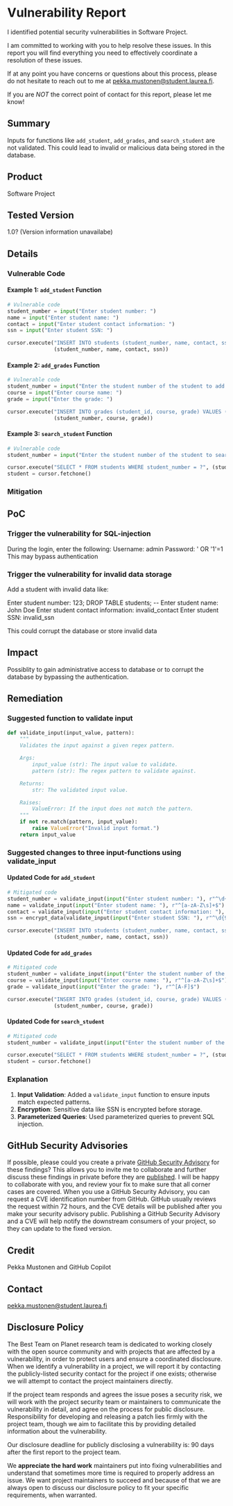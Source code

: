 # Vulnerability Report

I identified potential security vulnerabilities in Software Project.

I am committed to working with you to help resolve these issues. In this report you will find everything you need to effectively coordinate a resolution of these issues.

If at any point you have concerns or questions about this process, please do not hesitate to reach out to me at pekka.mustonen@student.laurea.fi.

If you are _NOT_ the correct point of contact for this report, please let me know!

## Summary

Inputs for functions like `add_student`, `add_grades`, and `search_student` are not validated. This could lead to invalid or malicious data being stored in the database.

## Product

Software Project

## Tested Version

1.0? (Version information unavailabe)

## Details

### Vulnerable Code

#### Example 1: `add_student` Function
```python
# Vulnerable code
student_number = input("Enter student number: ")
name = input("Enter student name: ")
contact = input("Enter student contact information: ")
ssn = input("Enter student SSN: ")

cursor.execute("INSERT INTO students (student_number, name, contact, ssn) VALUES (?, ?, ?, ?)",
               (student_number, name, contact, ssn))
```

#### Example 2: `add_grades` Function
```python
# Vulnerable code
student_number = input("Enter the student number of the student to add grades for: ")
course = input("Enter course name: ")
grade = input("Enter the grade: ")

cursor.execute("INSERT INTO grades (student_id, course, grade) VALUES (?, ?, ?)",
               (student_number, course, grade))
```

#### Example 3: `search_student` Function
```python
# Vulnerable code
student_number = input("Enter the student number of the student to search for: ")

cursor.execute("SELECT * FROM students WHERE student_number = ?", (student_number,))
student = cursor.fetchone()
```

### Mitigation


## PoC

### Trigger the vulnerability for SQL-injection

During the login, enter the following:
    Username: admin
    Password: ' OR '1'=1
This may bypass authentication

### Trigger the vulnerability for invalid data storage

Add a student with invalid data like:

Enter student number: 123; DROP TABLE students; --
Enter student name: John Doe
Enter student contact information: invalid_contact
Enter student SSN: invalid_ssn

This could corrupt the database or store invalid data

## Impact

Possiblity to gain administrative access to database or to corrupt the database by bypassing the authentication. 

## Remediation

### Suggested function to validate input
```python
def validate_input(input_value, pattern):
    """
    Validates the input against a given regex pattern.

    Args:
        input_value (str): The input value to validate.
        pattern (str): The regex pattern to validate against.

    Returns:
        str: The validated input value.

    Raises:
        ValueError: If the input does not match the pattern.
    """
    if not re.match(pattern, input_value):
        raise ValueError("Invalid input format.")
    return input_value
```
### Suggested changes to three input-functions using validate_input
#### Updated Code for `add_student`
```python
# Mitigated code
student_number = validate_input(input("Enter student number: "), r"^\d+$")
name = validate_input(input("Enter student name: "), r"^[a-zA-Z\s]+$")
contact = validate_input(input("Enter student contact information: "), r"^\d{10}$")
ssn = encrypt_data(validate_input(input("Enter student SSN: "), r"^\d{9}$"))

cursor.execute("INSERT INTO students (student_number, name, contact, ssn) VALUES (?, ?, ?, ?)",
               (student_number, name, contact, ssn))
```

#### Updated Code for `add_grades`
```python
# Mitigated code
student_number = validate_input(input("Enter the student number of the student to add grades for: "), r"^\d+$")
course = validate_input(input("Enter course name: "), r"^[a-zA-Z\s]+$")
grade = validate_input(input("Enter the grade: "), r"^[A-F]$")

cursor.execute("INSERT INTO grades (student_id, course, grade) VALUES (?, ?, ?)",
               (student_number, course, grade))
```

#### Updated Code for `search_student`
```python
# Mitigated code
student_number = validate_input(input("Enter the student number of the student to search for: "), r"^\d+$")

cursor.execute("SELECT * FROM students WHERE student_number = ?", (student_number,))
student = cursor.fetchone()
```

### Explanation
1. **Input Validation**: Added a `validate_input` function to ensure inputs match expected patterns.
2. **Encryption**: Sensitive data like SSN is encrypted before storage.
3. **Parameterized Queries**: Used parameterized queries to prevent SQL injection.



## GitHub Security Advisories

If possible, please could you create a private [GitHub Security Advisory](https://help.github.com/en/github/managing-security-vulnerabilities/creating-a-security-advisory) for these findings? This allows you to invite me to collaborate and further discuss these findings in private before they are [published](https://help.github.com/en/github/managing-security-vulnerabilities/publishing-a-security-advisory). I will be happy to collaborate with you, and review your fix to make sure that all corner cases are covered. 
When you use a GitHub Security Advisory, you can request a CVE identification number from GitHub. GitHub usually reviews the request within 72 hours, and the CVE details will be published after you make your security advisory public. Publishing a GitHub Security Advisory and a CVE will help notify the downstream consumers of your project, so they can update to the fixed version.

## Credit

Pekka Mustonen and GitHub Copilot

## Contact

pekka.mustonen@student.laurea.fi

## Disclosure Policy


The Best Team on Planet research team is dedicated to working closely with the open source community and with projects that are affected by a vulnerability, in order to protect users and ensure a coordinated disclosure. When we identify a vulnerability in a project, we will report it by contacting the publicly-listed security contact for the project if one exists; otherwise we will attempt to contact the project maintainers directly.

If the project team responds and agrees the issue poses a security risk, we will work with the project security team or maintainers to communicate the vulnerability in detail, and agree on the process for public disclosure. Responsibility for developing and releasing a patch lies firmly with the project team, though we aim to facilitate this by providing detailed information about the vulnerability.

Our disclosure deadline for publicly disclosing a vulnerability is: 90 days after the first report to the project team.

We **appreciate the hard work** maintainers put into fixing vulnerabilities and understand that sometimes more time is required to properly address an issue. We want project maintainers to succeed and because of that we are always open to discuss our disclosure policy to fit your specific requirements, when warranted.
